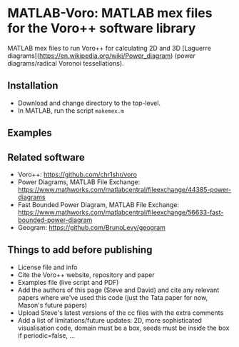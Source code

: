 # MATLAB-Voro: MATLAB mex files for the Voro++ software library
MATLAB mex files to run Voro++ for calculating 2D and 3D [Laguerre diagrams[(https://en.wikipedia.org/wiki/Power_diagram) (power diagrams/radical Voronoi tessellations).

## Installation ##

* Download and change directory to the top-level.
* In MATLAB, run the script ``makemex.m``

## Examples ##

## Related software ##

* Voro++: <https://github.com/chr1shr/voro>
* Power Diagrams, MATLAB File Exchange: <https://www.mathworks.com/matlabcentral/fileexchange/44385-power-diagrams>
* Fast Bounded Power Diagram, MATLAB File Exchange: <https://www.mathworks.com/matlabcentral/fileexchange/56633-fast-bounded-power-diagram> 
* Geogram: <https://github.com/BrunoLevy/geogram>

## Things to add before publishing ##
* License file and info
* Cite the Voro++ website, repository and paper
* Examples file (live script and PDF)
* Add the authors of this page (Steve and David) and cite any relevant papers where we've used this code (just the Tata paper for now, Mason's future papers)
* Upload Steve's latest versions of the cc files with the extra comments
* Add a list of limitations/future updates: 2D, more sophisticated visualisation code, domain must be a box, seeds must be inside the box if periodic=false, ...
